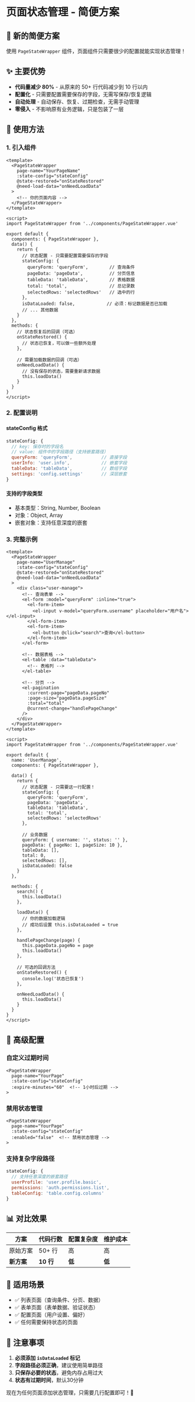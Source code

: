 # 页面状态管理 - 简便方案

## 🚀 新的简便方案

使用 `PageStateWrapper` 组件，页面组件只需要很少的配置就能实现状态管理！

## ✨ 主要优势

- **代码量减少 80%** - 从原来的 50+ 行代码减少到 10 行以内
- **配置化** - 只需要配置需要保存的字段，无需写保存/恢复逻辑
- **自动处理** - 自动保存、恢复、过期检查，无需手动管理
- **零侵入** - 不影响原有业务逻辑，只是包装了一层

## 📝 使用方法

### 1. 引入组件

```vue
<template>
  <PageStateWrapper 
    page-name="YourPageName"
    :state-config="stateConfig"
    @state-restored="onStateRestored"
    @need-load-data="onNeedLoadData"
  >
    <!-- 你的页面内容 -->
  </PageStateWrapper>
</template>

<script>
import PageStateWrapper from '../components/PageStateWrapper.vue'

export default {
  components: { PageStateWrapper },
  data() {
    return {
      // 状态配置 - 只需要配置需要保存的字段
      stateConfig: {
        queryForm: 'queryForm',        // 查询条件
        pageData: 'pageData',          // 分页信息
        tableData: 'tableData',        // 表格数据
        total: 'total',                // 总记录数
        selectedRows: 'selectedRows'   // 选中的行
      },
      isDataLoaded: false,            // 必须：标记数据是否已加载
      // ... 其他数据
    }
  },
  methods: {
    // 状态恢复后的回调（可选）
    onStateRestored() {
      // 状态已恢复，可以做一些额外处理
    },
    
    // 需要加载数据的回调（可选）
    onNeedLoadData() {
      // 没有保存的状态，需要重新请求数据
      this.loadData()
    }
  }
}
</script>
```

### 2. 配置说明

#### stateConfig 格式
```javascript
stateConfig: {
  // key: 保存时的字段名
  // value: 组件中的字段路径（支持嵌套路径）
  queryForm: 'queryForm',           // 直接字段
  userInfo: 'user.info',            // 嵌套字段
  tableData: 'tableData',           // 数组字段
  settings: 'config.settings'       // 深层嵌套
}
```

#### 支持的字段类型
- 基本类型：String, Number, Boolean
- 对象：Object, Array
- 嵌套对象：支持任意深度的嵌套

### 3. 完整示例

```vue
<template>
  <PageStateWrapper 
    page-name="UserManage"
    :state-config="stateConfig"
    @state-restored="onStateRestored"
    @need-load-data="onNeedLoadData"
  >
    <div class="user-manage">
      <!-- 查询表单 -->
      <el-form :model="queryForm" :inline="true">
        <el-form-item>
          <el-input v-model="queryForm.username" placeholder="用户名"></el-input>
        </el-form-item>
        <el-form-item>
          <el-button @click="search">查询</el-button>
        </el-form-item>
      </el-form>
      
      <!-- 数据表格 -->
      <el-table :data="tableData">
        <!-- 表格列 -->
      </el-table>
      
      <!-- 分页 -->
      <el-pagination 
        :current-page="pageData.pageNo"
        :page-size="pageData.pageSize"
        :total="total"
        @current-change="handlePageChange"
      />
    </div>
  </PageStateWrapper>
</template>

<script>
import PageStateWrapper from '../components/PageStateWrapper.vue'

export default {
  name: 'UserManage',
  components: { PageStateWrapper },
  
  data() {
    return {
      // 状态配置 - 只需要这一行配置！
      stateConfig: {
        queryForm: 'queryForm',
        pageData: 'pageData',
        tableData: 'tableData',
        total: 'total',
        selectedRows: 'selectedRows'
      },
      
      // 业务数据
      queryForm: { username: '', status: '' },
      pageData: { pageNo: 1, pageSize: 10 },
      tableData: [],
      total: 0,
      selectedRows: [],
      isDataLoaded: false
    }
  },
  
  methods: {
    search() {
      this.loadData()
    },
    
    loadData() {
      // 你的数据加载逻辑
      // 成功后设置 this.isDataLoaded = true
    },
    
    handlePageChange(page) {
      this.pageData.pageNo = page
      this.loadData()
    },
    
    // 可选的回调方法
    onStateRestored() {
      console.log('状态已恢复')
    },
    
    onNeedLoadData() {
      this.loadData()
    }
  }
}
</script>
```

## 🔧 高级配置

### 自定义过期时间
```vue
<PageStateWrapper 
  page-name="YourPage"
  :state-config="stateConfig"
  :expire-minutes="60"  <!-- 1小时后过期 -->
>
```

### 禁用状态管理
```vue
<PageStateWrapper 
  page-name="YourPage"
  :state-config="stateConfig"
  :enabled="false"  <!-- 禁用状态管理 -->
>
```

### 支持复杂字段路径
```javascript
stateConfig: {
  // 支持任意深度的嵌套路径
  userProfile: 'user.profile.basic',
  permissions: 'auth.permissions.list',
  tableConfig: 'table.config.columns'
}
```

## 📊 对比效果

| 方案 | 代码行数 | 配置复杂度 | 维护成本 |
|------|----------|------------|----------|
| 原始方案 | 50+ 行 | 高 | 高 |
| **新方案** | **10 行** | **低** | **低** |

## 🎯 适用场景

- ✅ 列表页面（查询条件、分页、数据）
- ✅ 表单页面（表单数据、验证状态）
- ✅ 配置页面（用户设置、偏好）
- ✅ 任何需要保持状态的页面

## 🚨 注意事项

1. **必须添加 `isDataLoaded` 标记**
2. **字段路径必须正确**，建议使用简单路径
3. **只保存必要的状态**，避免内存占用过大
4. **状态有过期时间**，默认30分钟

现在为任何页面添加状态管理，只需要几行配置即可！🎉
